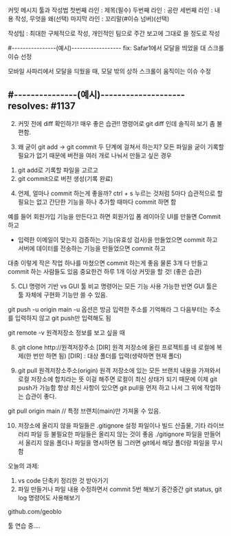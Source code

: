 커밋 메시지 툴과 작성법
첫번째 라인 : 제목(필수)
두번째 라인 : 공란
세번째 라인 : 내용 작성, 무엇을 왜(선택)
마지막 라인 : 꼬리말(#이슈 넘버)(선택)

작성팁 : 최대한 구체적으로 작성, 개인적인 팀으로 주간 보고에 그대로 쓸 정도로 작성

#----------------(예시)------------------
fix: Safar1에서 모달을 띄었을 대 스크롤 이슈 선정

모바일 사파리에서 모달을 듸웠을 때,
모달 밖의 상하 스크롤이 움직이는 이슈 수정

#---------------(예시)--------------------
resolves: #1137
------------------------------------------

2. 커밋 전에 diff 확인하기! 매우 좋은 습관!!
명령어로 git diff 인데 솔직히 보기 좀 불편함.

3. 왜 굳이 git add -> git commit 두 단계에 걸쳐서 하는지?
모든 파일을 굳이 기록할 필요가 없기 때문에
버전을 여러 개로 나눠서 만들고 싶은 경우
1) git add로 기록할 파일을 고르고
2) git commit으로 버전 생성(기록 완료)

4. 언제, 얼마나 commit 하는게 좋을까?
ctrl + s 누르는 것처럼 5마다 습관적으로 할 필요는 없고
간단한 기능을 하나 추가할 때마다 commit 하면 함

예를 들어 회원가입 기능을 만든다고 하면
  회원가입 폼 레이아웃 UI를 만들면 Commit 하고
- 입력한 이메일이 맞는지 검증하는 기능(유효성 검사)을 만들었으면 commit 하고
  서버에 데이터를 전송하는 기능을 만들었으면 commit 하고

대충 이렇게 작은 작업 하나를 마쳤으면 commit 하는게 좋음
물론 3개 다 만들고 commit 하는 사람들도 있음
중요한건 하루 1개 이상 커밋을 할 것! (좋은 습관)

5. CLI 명령어 기반 vs GUI 툴 비교
명령어는 모든 기능 사용 가능한 반면 GUI 툴은 툴 자체에 구현화 기능만 쓸 수 있음.

git push -u origin main
-u 옵션은 방금 입력한 주소를 기억해라
그 다음부터는 주소를 입력하지 않고 git push만 입력해도 됨

git remote -v
원격저장소 정보를 보고 싶을 때

8. git clone http://원격저장주소 [DIR]
원격 저장소에 올린 프로젝트를 네 로컬에 복제(한 번만 하면 됨)
[DIR] : 대상 폴더를 입력(생략하면 현재 폴더)

9. git pull 원격저장소주소(origin)
원격 저장소에 있는 모든 브랜치 내용을 가져와서 로컬 저장소에 합치라는 뜻
이걸 해주면 로컬이 최신 상태가 되기 때문에 이제 git push가 가능함
항상 최신 사항이 있으면 git pull을 먼저 하고 나서 그 위에 작업하는 습관이 좋다.

git pull origin main // 특정 브랜치(main)만 가져올 수 있음.

10. 저장소에 올리지 않을 파일들은 .gitignore
설정 파일이나 빌드 산출물, 기타 라이브러리 파일 등
불필요한 파일들은 올리지 않는 것이 좋음
./gitignore 파일을 만들어서 올리지 않을 폴더나 파일을 명시하면 됨
그러면 git에서 해당 폴더랑 파일을 무시함

오늘의 과제:
1) vs code 단축키 정리한 것 받아가기
2) 파일 만들거나 파일 내용 수정하면서 commit 5번 해보기
중간중간 git status, git log 명령어도 사용해보기

github.com/geoblo

툴 연습 중.... 
